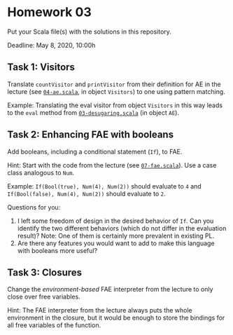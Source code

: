 # Homework 03

Put your Scala file(s) with the solutions in this repository.

Deadline: May 8, 2020, 10:00h

## Task 1: Visitors

Translate `countVisitor` and `printVisitor` from their definition for AE in the lecture
(see [`04-ae.scala`](https://github.com/ps-tuebingen-courses/pl1-2020/blob/master/lecturenotes/04-ae.scala#L147),
in object `Visitors`) to one using pattern matching.

Example: Translating the eval visitor from object `Visitors` in this way leads to
the `eval` method from [`03-desugaring.scala`](https://github.com/ps-tuebingen-courses/pl1-2020/blob/master/lecturenotes/03-desugaring.scala#L18) (in object `AE`).

## Task 2: Enhancing FAE with booleans

Add booleans, including a conditional statement (`If`), to FAE.

Hint: Start with the code from the lecture (see [`07-fae.scala`](https://github.com/ps-tuebingen-courses/pl1-2020/blob/master/lecturenotes/07-fae.scala)).
Use a case class analogous to `Num`.

Example: `If(Bool(true), Num(4), Num(2))` should evaluate to `4` and `If(Bool(false), Num(4), Num(2))` should evaluate to `2`.

Questions for you:

1. I left some freedom of design in the desired behavior of `If`. Can you identify the two different behaviors (which do not differ in the evaluation result)? Note: One of them is certainly more prevalent in existing PL.
2. Are there any features you would want to add to make this language with booleans more useful?

## Task 3: Closures

Change the *environment-based* FAE interpreter from the lecture to only close
over free variables.

Hint: The FAE interpreter from the lecture always puts
the whole environment in the closure, but it would be enough
to store the bindings for all free variables of the function.
